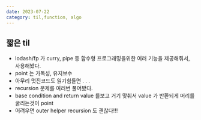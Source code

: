 ```yaml
---
date: 2023-07-22
category: til,function, algo
---
```


## 짧은 til

- lodash/fp 가 curry, pipe 등 함수형 프로그래밍을위한 여러 기능을 제공해줘서, 사용해봤다.
- point 는 가독성, 유지보수
- 아무리 멋진코드도 읽기힘들면 . . .
- recursion 문제를 여러번 풀어봤다.
- base condition and return value 를보고 거기 맞춰서 value 가 반환되게 머리를 굴리는것이 point
- 어려우면 outer helper recursion 도 괜찮다!!!
